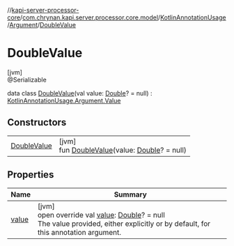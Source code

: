 //[kapi-server-processor-core](../../../../../index.md)/[com.chrynan.kapi.server.processor.core.model](../../../index.md)/[KotlinAnnotationUsage](../../index.md)/[Argument](../index.md)/[DoubleValue](index.md)

# DoubleValue

[jvm]\
@Serializable

data class [DoubleValue](index.md)(val value: [Double](https://kotlinlang.org/api/latest/jvm/stdlib/kotlin/-double/index.html)? = null) : [KotlinAnnotationUsage.Argument.Value](../-value/index.md)

## Constructors

| | |
|---|---|
| [DoubleValue](-double-value.md) | [jvm]<br>fun [DoubleValue](-double-value.md)(value: [Double](https://kotlinlang.org/api/latest/jvm/stdlib/kotlin/-double/index.html)? = null) |

## Properties

| Name | Summary |
|---|---|
| [value](value.md) | [jvm]<br>open override val [value](value.md): [Double](https://kotlinlang.org/api/latest/jvm/stdlib/kotlin/-double/index.html)? = null<br>The value provided, either explicitly or by default, for this annotation argument. |
